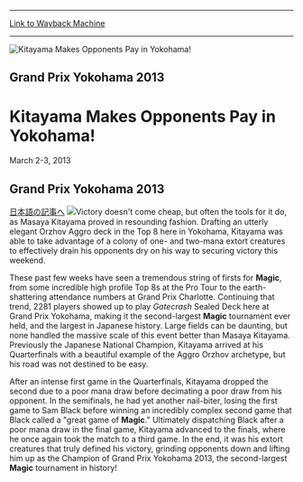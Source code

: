 
---
[Link to Wayback Machine](https://web.archive.org/web/20160228024713/http://magic.wizards.com/en/events/coverage/gpyok13)

[_metadata_:description]:- "Grand Prix Yokohama 2013 日本語の記事へ"
[_metadata_:generator]:- "Drupal 7 (http://drupal.org)"
[_metadata_:node]:- "494621"
[_metadata_:source]:- "div-block-system-main"
[_metadata_:title]:- "Kitayama Makes Opponents Pay in Yokohama!"
[_metadata_:wayback_capture_timestamp]:- "2016-02-28 02:47:13"
[_metadata_:wayback_raw_url]:- "https://web.archive.org/web/20160228024713id_/http://magic.wizards.com/en/events/coverage/gpyok13"
[_metadata_:wayback_url]:- "http://magic.wizards.com/en/events/coverage/gpyok13"
---







![Kitayama Makes Opponents Pay in Yokohama!](https://media.magic.wizards.com/images/banner/large_1_4.jpg)





Grand Prix Yokohama 2013
------------------------


Kitayama Makes Opponents Pay in Yokohama!
=========================================




March 2-3, 2013












Grand Prix Yokohama 2013
------------------------


[日本語の記事へ](/en/node/494616) 
![](https://media.magic.wizards.com/image_legacy_migration/mtg/images/daily/events/gpyok13/winner_kitayama.jpg)Victory doesn't come cheap, but often the tools for it do, as Masaya Kitayama proved in resounding fashion. Drafting an utterly elegant Orzhov Aggro deck in the Top 8 here in Yokohama, Kitayama was able to take advantage of a colony of one- and two-mana extort creatures to effectively drain his opponents dry on his way to securing victory this weekend.


These past few weeks have seen a tremendous string of firsts for **Magic**, from some incredible high profile Top 8s at the Pro Tour to the earth-shattering attendance numbers at Grand Prix Charlotte. Continuing that trend, 2281 players showed up to play *Gatecrash* Sealed Deck here at Grand Prix Yokohama, making it the second-largest **Magic** tournament ever held, and the largest in Japanese history. Large fields can be daunting, but none handled the massive scale of this event better than Masaya Kitayama. Previously the Japanese National Champion, Kitayama arrived at his Quarterfinals with a beautiful example of the Aggro Orzhov archetype, but his road was not destined to be easy.


After an intense first game in the Quarterfinals, Kitayama dropped the second due to a poor mana draw before decimating a poor draw from his opponent. In the semifinals, he had yet another nail-biter, losing the first game to Sam Black before winning an incredibly complex second game that Black called a "great game of **Magic**." Ultimately dispatching Black after a poor mana draw in the final game, Kitayama advanced to the finals, where he once again took the match to a third game. In the end, it was his extort creatures that truly defined his victory, grinding opponents down and lifting him up as the Champion of Grand Prix Yokohama 2013, the second-largest **Magic** tournament in history!


  

 

